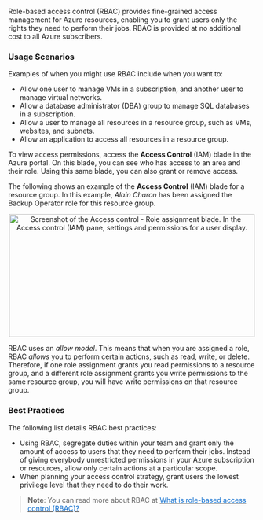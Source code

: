 
Role-based access control (RBAC) provides fine-grained access management for Azure resources, enabling you to grant users only the rights they need to perform their jobs. RBAC is provided at no additional cost to all Azure subscribers.

### Usage Scenarios

Examples of when you might use RBAC include when you want to:

- Allow one user to manage VMs in a subscription, and another user to manage virtual networks.
- Allow a database administrator (DBA) group to manage SQL databases in a subscription.
- Allow a user to manage all resources in a resource group, such as VMs, websites, and subnets.
- Allow an application to access all resources in a resource group.

To view access permissions, access the **Access Control** (IAM) blade in the Azure portal. On this blade, you can see who has access to an area and their role. Using this same blade, you can also grant or remove access.

The following shows an example of the **Access Control** (IAM) blade for a resource group. In this example, *Alain Charon* has been assigned the Backup Operator role for this resource group.


<p style="text-align:center;"><img src="../Linked_Image_Files/2-resource-group-access-control.png" width="500" height="250" alt="Screenshot of the Access control - Role assignment blade. In the Access control (IAM) pane, settings and permissions for a user display."></p>


RBAC uses an *allow model*.  This means that when you are assigned a role, RBAC *allows* you to perform certain actions, such as read, write, or delete. Therefore, if one role assignment grants you read permissions to a resource group, and a different role assignment grants you write permissions to the same resource group, you will have write permissions on that resource group.


### Best Practices

The following list details RBAC best practices:

- Using RBAC, segregate duties within your team and grant only the amount of access to users that they need to perform their jobs. Instead of giving everybody unrestricted permissions in your Azure subscription or resources, allow only certain actions at a particular scope.
- When planning your access control strategy, grant users the lowest privilege level that they need to do their work.





> **Note**: You can read more about RBAC at <a href="https://docs.microsoft.com/en-us/azure/role-based-access-control/overview" target="_blank"><span style="color: #0066cc;" color="#0066cc"> What is role-based access control (RBAC)?</span></a>
